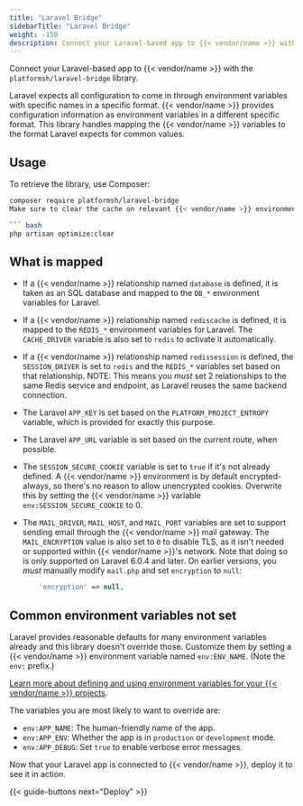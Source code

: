 ```yaml
---
title: "Laravel Bridge"
sidebarTitle: "Laravel Bridge"
weight: -150
description: Connect your Laravel-based app to {{< vendor/name >}} with Laravel Bridge.
---
```


Connect your Laravel-based app to {{< vendor/name >}} with the `platformsh/laravel-bridge` library.

Laravel expects all configuration to come in through environment variables with specific names in a specific format.
{{< vendor/name >}} provides configuration information as environment variables in a different specific format.
This library handles mapping the {{< vendor/name >}} variables to the format Laravel expects for common values.

## Usage

To retrieve the library, use Composer:

``` bash
composer require platformsh/laravel-bridge
Make sure to clear the cache on relevant {{< vendor/name >}} environments afterwards.

``` bash
php artisan optimize:clear
```

## What is mapped

* If a {{< vendor/name >}} relationship named `database` is defined,
  it is taken as an SQL database and mapped to the `DB_*` environment variables for Laravel.
* If a {{< vendor/name >}} relationship named `rediscache` is defined,
  it is mapped to the `REDIS_*` environment variables for Laravel.
  The `CACHE_DRIVER` variable is also set to `redis` to activate it automatically.
* If a {{< vendor/name >}} relationship named `redissession` is defined,
  the `SESSION_DRIVER` is set to `redis` and the `REDIS_*` variables set based on that relationship.
  NOTE: This means you _*must*_ set 2 relationships to the same Redis service and endpoint,
  as Laravel reuses the same backend connection.
* The Laravel `APP_KEY` is set based on the `PLATFORM_PROJECT_ENTROPY` variable,
  which is provided for exactly this purpose.
* The Laravel `APP_URL` variable is set based on the current route, when possible.
* The `SESSION_SECURE_COOKIE` variable is set to `true` if it's not already defined.
  A {{< vendor/name >}} environment is by default encrypted-always,
  so there's no reason to allow unencrypted cookies.
  Overwrite this by setting the {{< vendor/name >}} variable `env:SESSION_SECURE_COOKIE` to 0.
* The `MAIL_DRIVER`, `MAIL_HOST`, and `MAIL_PORT` variables are set
  to support sending email through the {{< vendor/name >}} mail gateway. 
  The `MAIL_ENCRYPTION` value is also set to `0` to disable TLS,
  as it isn't needed or supported within {{< vendor/name >}}'s network.
  Note that doing so is only supported on Laravel 6.0.4 and later.
  On earlier versions, you *must* manually modify `mail.php` and set `encryption` to `null`:

  ```php
      'encryption' => null,
  ```

## Common environment variables not set

Laravel provides reasonable defaults for many environment variables already
and this library doesn't override those.
Customize them by setting a {{< vendor/name >}} environment variable named `env:ENV_NAME`.
(Note the `env:` prefix.)

[Learn more about defining and using environment variables for your {{< vendor/name >}} projects](/development/variables/set-variables.html).

The variables you are most likely to want to override are:

* `env:APP_NAME`: The human-friendly name of the app.
* `env:APP_ENV`: Whether the app is in `production` or `development` mode.
* `env:APP_DEBUG`: Set `true` to enable verbose error messages.

Now that your Laravel app is connected to {{< vendor/name >}}, deploy it to see it in action.

{{< guide-buttons next="Deploy" >}}
